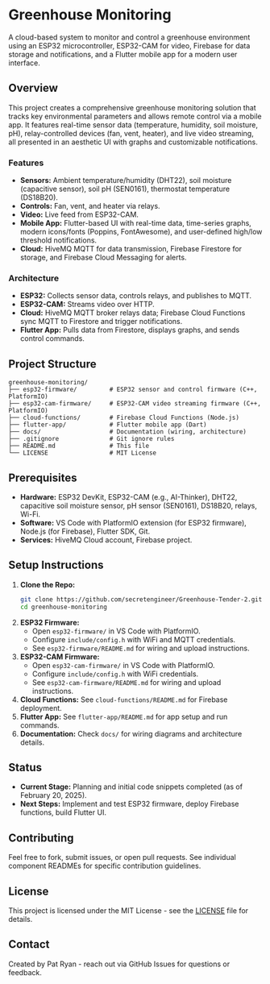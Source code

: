 # Greenhouse Monitoring

A cloud-based system to monitor and control a greenhouse environment using an ESP32 microcontroller, ESP32-CAM for video, Firebase for data storage and notifications, and a Flutter mobile app for a modern user interface.

## Overview

This project creates a comprehensive greenhouse monitoring solution that tracks key environmental parameters and allows remote control via a mobile app. It features real-time sensor data (temperature, humidity, soil moisture, pH), relay-controlled devices (fan, vent, heater), and live video streaming, all presented in an aesthetic UI with graphs and customizable notifications.

### Features
- **Sensors:** Ambient temperature/humidity (DHT22), soil moisture (capacitive sensor), soil pH (SEN0161), thermostat temperature (DS18B20).
- **Controls:** Fan, vent, and heater via relays.
- **Video:** Live feed from ESP32-CAM.
- **Mobile App:** Flutter-based UI with real-time data, time-series graphs, modern icons/fonts (Poppins, FontAwesome), and user-defined high/low threshold notifications.
- **Cloud:** HiveMQ MQTT for data transmission, Firebase Firestore for storage, and Firebase Cloud Messaging for alerts.

### Architecture
- **ESP32:** Collects sensor data, controls relays, and publishes to MQTT.
- **ESP32-CAM:** Streams video over HTTP.
- **Cloud:** HiveMQ MQTT broker relays data; Firebase Cloud Functions sync MQTT to Firestore and trigger notifications.
- **Flutter App:** Pulls data from Firestore, displays graphs, and sends control commands.

## Project Structure

```
greenhouse-monitoring/
├── esp32-firmware/         # ESP32 sensor and control firmware (C++, PlatformIO)
├── esp32-cam-firmware/     # ESP32-CAM video streaming firmware (C++, PlatformIO)
├── cloud-functions/        # Firebase Cloud Functions (Node.js)
├── flutter-app/            # Flutter mobile app (Dart)
├── docs/                   # Documentation (wiring, architecture)
├── .gitignore              # Git ignore rules
├── README.md               # This file
└── LICENSE                 # MIT License
```

## Prerequisites

- **Hardware:** ESP32 DevKit, ESP32-CAM (e.g., AI-Thinker), DHT22, capacitive soil moisture sensor, pH sensor (SEN0161), DS18B20, relays, Wi-Fi.
- **Software:** VS Code with PlatformIO extension (for ESP32 firmware), Node.js (for Firebase), Flutter SDK, Git.
- **Services:** HiveMQ Cloud account, Firebase project.

## Setup Instructions

1. **Clone the Repo:**
   ```bash
   git clone https://github.com/secretengineer/Greenhouse-Tender-2.git
   cd greenhouse-monitoring
   ```
2. **ESP32 Firmware:**
   - Open `esp32-firmware/` in VS Code with PlatformIO.
   - Configure `include/config.h` with WiFi and MQTT credentials.
   - See `esp32-firmware/README.md` for wiring and upload instructions.
3. **ESP32-CAM Firmware:**
   - Open `esp32-cam-firmware/` in VS Code with PlatformIO.
   - Configure `include/config.h` with WiFi credentials.
   - See `esp32-cam-firmware/README.md` for wiring and upload instructions.
4. **Cloud Functions:** See `cloud-functions/README.md` for Firebase deployment.
5. **Flutter App:** See `flutter-app/README.md` for app setup and run commands.
6. **Documentation:** Check `docs/` for wiring diagrams and architecture details.

## Status

- **Current Stage:** Planning and initial code snippets completed (as of February 20, 2025).
- **Next Steps:** Implement and test ESP32 firmware, deploy Firebase functions, build Flutter UI.

## Contributing

Feel free to fork, submit issues, or open pull requests. See individual component READMEs for specific contribution guidelines.

## License

This project is licensed under the MIT License - see the [LICENSE](LICENSE) file for details.

## Contact

Created by Pat Ryan - reach out via GitHub Issues for questions or feedback.
```


